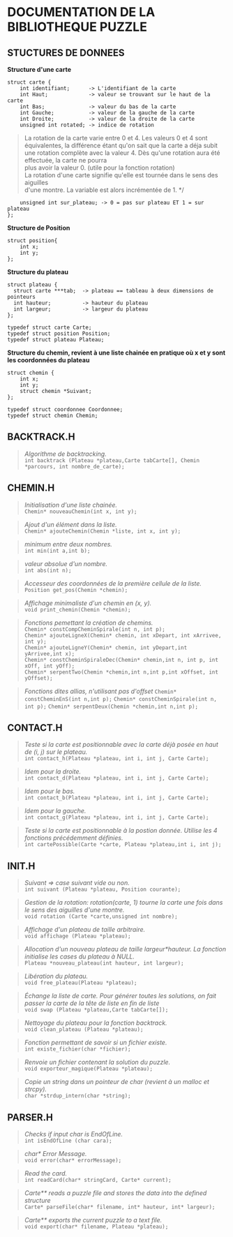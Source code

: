 DOCUMENTATION DE LA BIBLIOTHEQUE PUZZLE
=======================================


STUCTURES DE DONNEES
--------------------

__Structure d'une carte__	


    struct carte {
        int identifiant;      -> L'identifiant de la carte 
        int Haut;             -> valeur se trouvant sur le haut de la carte
        int Bas;              -> valeur du bas de la carte
        int Gauche;           -> valeur de la gauche de la carte
        int Droite;           -> valeur de la droite de la carte
        unsigned int rotated; -> indice de rotation
  
> La rotation de la carte varie entre 0 et 4. Les valeurs 0 et 4 sont équivalentes, 
> la différence étant qu'on sait que la carte a déja subit une rotation complète
> avec la valeur 4. Dès qu'une rotation aura été effectuée, la carte ne pourra		
> plus avoir la valeur 0. (utile pour la fonction rotation)  
> La rotation d'une carte signifie qu'elle est tournée dans le sens des aiguilles	
> d'une montre. La variable est alors incrémentée de 1. */     
  
        unsigned int sur_plateau; -> 0 = pas sur plateau ET 1 = sur plateau 
    };

__Structure de Position__	

    struct position{
        int x;
        int y;
    };

__Structure du plateau__

    struct plateau {
      struct carte ***tab;  -> plateau == tableau à deux dimensions de pointeurs
      int hauteur;          -> hauteur du plateau
      int largeur;          -> largeur du plateau
    };

    typedef struct carte Carte;
    typedef struct position Position;
    typedef struct plateau Plateau;

__Structure du chemin, revient à une liste chainée en pratique où x et y sont les coordonnées du plateau__

    struct chemin {
        int x;
        int y;
        struct chemin *Suivant;
    };

    typedef struct coordonnee Coordonnee;
    typedef struct chemin Chemin;
 
BACKTRACK.H
-----------

> _Algorithme de backtracking._   
    `int backtrack (Plateau *plateau,Carte tabCarte[], Chemin *parcours, int nombre_de_carte);`

CHEMIN.H
--------

> _Initialisation d'une liste chainée._  
    `Chemin* nouveauChemin(int x, int y);`

> _Ajout d'un élément dans la liste._  
    `Chemin* ajouteChemin(Chemin *liste, int x, int y);`

> _minimum entre deux nombres._  
    `int min(int a,int b);`

> _valeur absolue d'un nombre._  
    `int abs(int n);`

> _Accesseur des coordonnées de la première cellule de la liste._  
    `Position get_pos(Chemin *chemin);`

> _Affichage minimaliste d'un chemin en (x, y)._  
    `void print_chemin(Chemin *chemin);`

> _Fonctions pemettant la création de chemins._  
    `Chemin* constCompCheminSpirale(int n, int p);`  
    `Chemin* ajouteLigneX(Chemin* chemin, int xDepart, int xArrivee, int y);`  
    `Chemin* ajouteLigneY(Chemin* chemin, int yDepart,int yArrivee,int x);`  
    `Chemin* constCheminSpiraleDec(Chemin* chemin,int n, int p, int xOff, int yOff);`  
    `Chemin* serpentTwo(Chemin *chemin,int n,int p,int xOffset, int yOffset);`  

> _Fonctions dites allias, n'utilisant pas d'offset_
	`Chemin* constCheminEnS(int n,int p);`
	`Chemin* constCheminSpirale(int n, int p);` 
	`Chemin* serpentDeux(Chemin *chemin,int n,int p);`

CONTACT.H
---------

> _Teste si la carte est positionnable avec la carte déjà posée en haut de (i, j) sur le plateau._  
    `int contact_h(Plateau *plateau, int i, int j, Carte Carte);`

> _Idem pour la droite._  
    `int contact_d(Plateau *plateau, int i, int j, Carte Carte);`

> _Idem pour le bas._   
    `int contact_b(Plateau *plateau, int i, int j, Carte Carte);`

> _Idem pour la gauche._   
    `int contact_g(Plateau *plateau, int i, int j, Carte Carte);`

> _Teste si la carte est positionnable à la postion donnée. Utilise les 4 fonctions précédemment définies._   
    `int cartePossible(Carte *carte, Plateau *plateau,int i, int j);`

INIT.H
------

> _Suivant => case suivant vide ou non._   
    `int suivant (Plateau *plateau, Position courante);`

> _Gestion de la rotation: rotation(carte, 1) tourne la carte une fois dans le sens des aiguilles d'une montre._   
    `void rotation (Carte *carte,unsigned int nombre);`

> _Affichage d'un plateau de taille arbitraire._  
    `void affichage (Plateau *plateau);`

> _Allocation d'un nouveau plateau de taille largeur*hauteur. La fonction initialise les cases du plateau à NULL._   
    `Plateau *nouveau_plateau(int hauteur, int largeur);`

> _Libération du plateau._  
    `void free_plateau(Plateau *plateau);`

> _Échange la liste de carte. Pour générer toutes les solutions, on fait passer la carte de la tête de liste en fin de liste_  
    `void swap (Plateau *plateau,Carte tabCarte[]);`

> _Nettoyage du plateau pour la fonction backtrack._  
    `void clean_plateau (Plateau *plateau);`

> _Fonction permettant de savoir si un fichier existe._  
    `int existe_fichier(char *fichier);`

> _Renvoie un fichier contenant la solution du puzzle._  
    `void exporteur_magique(Plateau *plateau);`

> _Copie un string dans un pointeur de char (revient à un malloc et strcpy)._   
    `char *strdup_intern(char *string);`

PARSER.H
--------

> _Checks if input char is EndOfLine._  
    `int isEndOfLine (char cara);`

> _char* Error Message._  
    `void error(char* errorMessage);`

> _Read the card._  
    `int readCard(char* stringCard, Carte* current);`

> _Carte** reads a puzzle file and stores the data into the defined structure_  
    `Carte* parseFile(char* filename, int* hauteur, int* largeur);`

> _Carte** exports the current puzzle to a text file._  
    `void export(char* filename, Plateau *plateau);`
